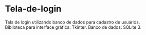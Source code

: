 # Tela-de-login
Tela de login utilizando banco de dados para cadastro de usuários.
Biblioteca para interface gráfica: Tkinter.
Banco de dados: SQLite 3.
